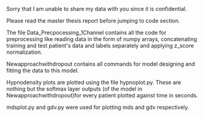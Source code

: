 Sorry that I am unable to share my data with you since it is confidential.

Please read the master thesis report before jumping to code section.

The file Data_Precpocessing_1Channel contains all the code for preprocessing like reading data in the form of numpy arrays, concatenating training and test patient's data and labels separately and applying z_score normalization.

Newapproachwithdropout contains all commands for model designing and fitting the data to this model.

Hypnodensity plots are plotted using the file hypnoplot.py. These are nothing but the softmax layer outputs (of the model in Newapproachwithdropout)for every patient plotted against time in seconds.

mdsplot.py and gdv.py were used for plotting mds and gdv respectively.


